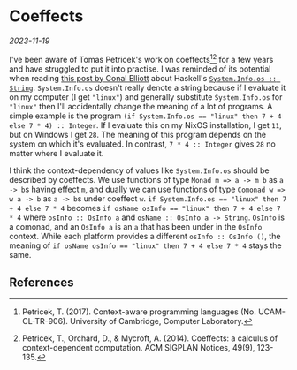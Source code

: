 # Coeffects

*2023-11-19*

I've been aware of Tomas Petricek's work on coeffects[^1][^2] for a few years and have struggled to put it
into practise. I was reminded of its potential when reading [this post by Conal
Elliott](http://conal.net/blog/posts/notions-of-purity-in-haskell) about Haskell's
[`System.Info.os ::
String`](https://hackage.haskell.org/package/base-4.19.0.0/docs/System-Info.html#v:os).
`System.Info.os` doesn't really denote a string because if I evaluate it on my computer (I get `"linux"`) and
generally substitute `System.Info.os` for `"linux"` then I'll accidentally change the meaning of a
lot of programs. A simple example is the program
`(if System.Info.os == "linux" then 7 + 4 else 7 * 4) :: Integer`.
If I evaluate this on my NixOS installation, I get `11`, but on Windows I get `28`.
The meaning of this program depends on the system on which it's evaluated.
In contrast, `7 * 4 :: Integer` gives `28` no matter where I evaluate it.

I think the context-dependency of values like `System.Info.os` should be described by coeffects.
We use functions of type `Monad m => a -> m b` as `a -> b`s having effect `m`, and dually we can use
functions of type
`Comonad w => w a -> b` as `a -> b`s under coeffect `w`.
`if System.Info.os == "linux" then 7 + 4 else 7 * 4` becomes
`if osName osInfo == "linux" then 7 + 4 else 7 * 4` where `osInfo :: OsInfo a` and
`osName :: OsInfo a -> String`. `OsInfo` is a comonad, and an `OsInfo a` is an `a` that has been
under in the `OsInfo` context. While each platform provides a different `osInfo :: OsInfo ()`, the
meaning of `if osName osInfo == "linux" then 7 + 4 else 7 * 4`  stays the same.

## References

[^1]: Petricek, T. (2017). Context-aware programming languages (No. UCAM-CL-TR-906). University of
Cambridge, Computer Laboratory.

[^2]: Petricek, T., Orchard, D., & Mycroft, A. (2014). Coeffects: a calculus of context-dependent computation. ACM SIGPLAN Notices, 49(9), 123-135.
